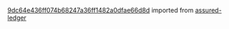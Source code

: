 [9dc64e436ff074b68247a36ff1482a0dfae66d8d](https://github.com/insolar/assured-ledger/commit/9dc64e436ff074b68247a36ff1482a0dfae66d8d) imported from [assured-ledger](https://github.com/insolar/assured-ledger)
